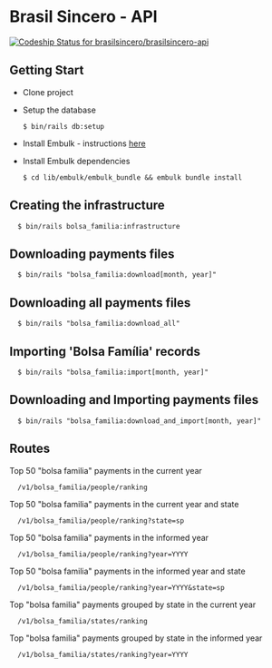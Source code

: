 # Brasil Sincero - API

[![Codeship Status for brasilsincero/brasilsincero-api](https://codeship.com/projects/0c579630-4257-0134-daa8-1ed03da5965c/status?branch=master)](https://codeship.com/projects/168152)

## Getting Start

- Clone project
- Setup the database

      $ bin/rails db:setup

- Install Embulk - instructions [here](https://github.com/embulk/embulk#quick-start)
- Install Embulk dependencies

      $ cd lib/embulk/embulk_bundle && embulk bundle install

## Creating the infrastructure

      $ bin/rails bolsa_familia:infrastructure

## Downloading payments files

      $ bin/rails "bolsa_familia:download[month, year]"

## Downloading all payments files

      $ bin/rails "bolsa_familia:download_all"

## Importing 'Bolsa Família' records

      $ bin/rails "bolsa_familia:import[month, year]"

## Downloading and Importing payments files

      $ bin/rails "bolsa_familia:download_and_import[month, year]"

## Routes

Top 50 "bolsa familia" payments in the current year

      /v1/bolsa_familia/people/ranking

Top 50 "bolsa familia" payments in the current year and state

      /v1/bolsa_familia/people/ranking?state=sp

Top 50 "bolsa familia" payments in the informed year

      /v1/bolsa_familia/people/ranking?year=YYYY

Top 50 "bolsa familia" payments in the informed year and state

      /v1/bolsa_familia/people/ranking?year=YYYY&state=sp

Top "bolsa familia" payments grouped by state in the current year

      /v1/bolsa_familia/states/ranking

Top "bolsa familia" payments grouped by state in the informed year

      /v1/bolsa_familia/states/ranking?year=YYYY
